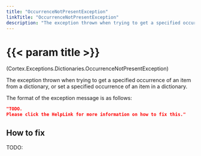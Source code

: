 ```yaml
---
title: "OccurrenceNotPresentException"
linkTitle: "OccurrenceNotPresentException"
description: "The exception thrown when trying to get a specified occurrence of an item from a dictionary, or set a specified occurrence of an item in a dictionary."
---
```


# {{< param title >}}

<p class="namespace">(Cortex.Exceptions.Dictionaries.OccurrenceNotPresentException)</p>

The exception thrown when trying to get a specified occurrence of an item from a dictionary, or set a specified occurrence of an item in a dictionary.

The format of the exception message is as follows:

```json
"TODO.
Please click the HelpLink for more information on how to fix this."
```

## How to fix

TODO:

